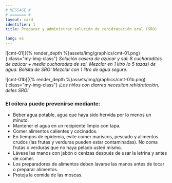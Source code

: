 ```yaml
---
# MESSAGE #
# ======= #
layout: card
identifier: 1
title: Preparar y administrar solución de rehidratación oral (SRO)

lang: es
---
```


![cmt-01]({% render_depth %}assets/img/graphics/cmt-01.png){:class="my-img-class"}
*Solución casera de azúcar y sal: 8 cucharaditas de azúcar + media cucharadita de sal. Mezclar en 1 litro (o 5 tazas) de agua. Bolsita de SRO: Mezclar con 1 litro de agua segure.*

![cmt-01b]({% render_depth %}assets/img/graphics/cmt-01b.png){:class="my-img-class"}
*¡Los niños con diarrea necesitan rehidratación, deles SRO!*

### El cólera puede prevenirse mediante:
- Beber agua potable, agua que haya sido hervida por lo menos un minuto.
- Mantener el agua en un recipiente limpio con tapa.
- Comer alimentos calientes y cocinados.
- En tiempos de epidemia, evite comer mariscos, pescado y alimentos crudos (las frutas y verduras pueden estar contaminadas). No coma frutas o verduras que no haya pelado usted mismo.
- Lávese las manos con jabón o cenizas después de usar la letrina y antes de comer.
- Los preparadores de alimentos deben lavarse las manos antes de tocar o preparar alimentos.
- Proteja la comida de las moscas.

